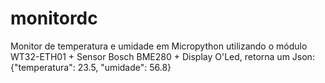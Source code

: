 # monitordc
Monitor de temperatura e umidade em Micropython utilizando o módulo WT32-ETH01 + Sensor Bosch BME280 + Display O'Led, retorna um Json: {"temperatura": 23.5, "umidade": 56.8}
